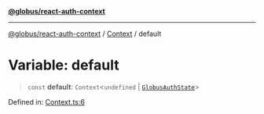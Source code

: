 [**@globus/react-auth-context**](../../../../README.md)

***

[@globus/react-auth-context](../../../../globals.md) / [Context](../README.md) / default

# Variable: default

> `const` **default**: `Context`\<`undefined` \| [`GlobusAuthState`](../../State/type-aliases/GlobusAuthState.md)\>

Defined in: [Context.ts:6](https://github.com/globus/react-auth-context/blob/52bf79c1b0da59e003455ade9253c79ab1bc9b74/src/Context.ts#L6)

